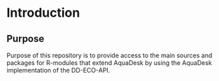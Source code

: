 # Introduction
## Purpose
Purpose of this repository is to provide access to the main sources and packages for R-modules that extend AquaDesk by using the AquaDesk implementation of the DD-ECO-API.

